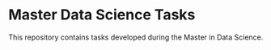 # Master Data Science Tasks

This repository contains tasks developed during the Master in Data Science.
